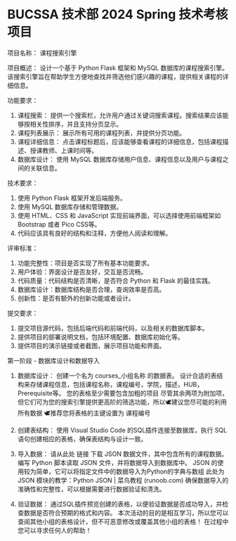 # BUCSSA 技术部 2024 Spring 技术考核项目
项目名称： 课程搜索引擎

项目概述： 设计一个基于 Python Flask 框架和 MySQL 数据库的课程搜索引擎。该搜索引擎旨在帮助学生方便地查找并筛选他们感兴趣的课程，提供相关课程的详细信息。

功能要求：
1. 课程搜索： 提供一个搜索栏，允许用户通过关键词搜索课程。搜索结果应该能够按相关性排序，并且支持分页显示。
2. 课程列表展示： 展示所有可用的课程列表，并提供分页功能。
3. 课程详细信息： 点击课程标题后，应该能够查看课程的详细信息，包括课程描述、授课教师、上课时间等。
4. 数据库设计： 使用 MySQL 数据库存储用户信息、课程信息以及用户与课程之间的关联信息。

技术要求：
1. 使用 Python Flask 框架开发后端服务。
2. 使用 MySQL 数据库存储和管理数据。
3. 使用 HTML、CSS 和 JavaScript 实现前端界面，可以选择使用前端框架如 Bootstrap 或者 Pico CSS等。
4. 代码应该具有良好的结构和注释，方便他人阅读和理解。

评审标准：
1. 功能完整性：项目是否实现了所有基本功能要求。
2. 用户体验：界面设计是否友好，交互是否流畅。
3. 代码质量：代码结构是否清晰，是否符合 Python 和 Flask 的最佳实践。
4. 数据库设计：数据库结构是否合理，查询效率是否高。
5. 创新性：是否有额外的创新功能或者设计。

提交要求：
1. 提交项目源代码，包括后端代码和前端代码，以及相关的数据库脚本。
2. 提供项目的部署说明文档，包括环境配置、数据库初始化等。
3. 提供项目的演示链接或者截图，展示项目功能和界面。

第一阶段 - 数据库设计和数据导入

1. 数据库设计：
创建一个名为 courses_小组名称 的数据表。
设计合适的表结构来存储课程信息，包括课程名称，课程编号，学院，描述，HUB，Prerequisite等。
您的表格至少需要包含加粗的项目
尽管其余两项为附加项，但它们可为您的搜索引擎提供更高阶的筛选功能，所以🕊建议您尽可能的利用所有数据
🕊推荐您将表格的主键设置为 课程编号

2. 创建表结构：
使用 Visual Studio Code 的SQL插件连接至数据库，执行 SQL 语句创建相应的表格，确保表结构与设计一致。

3. 导入数据：
请从此处 链接 下载 JSON 数据文件，其中包含所有的课程数据。
编写 Python 脚本读取 JSON 文件，并将数据导入到数据库中。
JSON 的使用较为简单，它可以将指定文件中的数据导入为Python的字典与数组
此处为 JSON 模块的教学：Python JSON | 菜鸟教程 (runoob.com)
确保数据导入的准确性和完整性，可以根据需要进行数据验证和清洗。

4. 验证数据：
通过SQL插件预览创建的表格，以便验证数据是否成功导入，并检查数据是否符合预期的格式和内容。
本次活动的目的是相互学习，所以您可以查阅其他小组的表格设计，但不可恶意修改或覆盖其他小组的表格！
在过程中您可以寻求任何人的帮助！